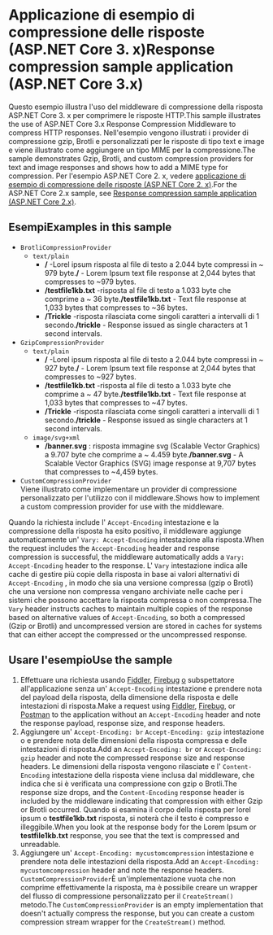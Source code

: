 # <a name="response-compression-sample-application-aspnet-core-3x"></a><span data-ttu-id="92ba7-101">Applicazione di esempio di compressione delle risposte (ASP.NET Core 3. x)</span><span class="sxs-lookup"><span data-stu-id="92ba7-101">Response compression sample application (ASP.NET Core 3.x)</span></span>

<span data-ttu-id="92ba7-102">Questo esempio illustra l'uso del middleware di compressione della risposta ASP.NET Core 3. x per comprimere le risposte HTTP.</span><span class="sxs-lookup"><span data-stu-id="92ba7-102">This sample illustrates the use of ASP.NET Core 3.x Response Compression Middleware to compress HTTP responses.</span></span> <span data-ttu-id="92ba7-103">Nell'esempio vengono illustrati i provider di compressione gzip, Brotli e personalizzati per le risposte di tipo text e image e viene illustrato come aggiungere un tipo MIME per la compressione.</span><span class="sxs-lookup"><span data-stu-id="92ba7-103">The sample demonstrates Gzip, Brotli, and custom compression providers for text and image responses and shows how to add a MIME type for compression.</span></span> <span data-ttu-id="92ba7-104">Per l'esempio ASP.NET Core 2. x, vedere [applicazione di esempio di compressione delle risposte (ASP.NET Core 2. x)](https://github.com/dotnet/AspNetCore.Docs/tree/main/aspnetcore/performance/response-compression/samples/2.x).</span><span class="sxs-lookup"><span data-stu-id="92ba7-104">For the ASP.NET Core 2.x sample, see [Response compression sample application (ASP.NET Core 2.x)](https://github.com/dotnet/AspNetCore.Docs/tree/main/aspnetcore/performance/response-compression/samples/2.x).</span></span>

## <a name="examples-in-this-sample"></a><span data-ttu-id="92ba7-105">Esempi</span><span class="sxs-lookup"><span data-stu-id="92ba7-105">Examples in this sample</span></span>

* `BrotliCompressionProvider`
  * `text/plain`
    * <span data-ttu-id="92ba7-106">**/** -Lorel ipsum risposta al file di testo a 2.044 byte compressi in ~ 979 byte.</span><span class="sxs-lookup"><span data-stu-id="92ba7-106">**/** - Lorem Ipsum text file response at 2,044 bytes that compresses to ~979 bytes.</span></span>
    * <span data-ttu-id="92ba7-107">**/testfile1kb.txt** -risposta al file di testo a 1.033 byte che comprime a ~ 36 byte.</span><span class="sxs-lookup"><span data-stu-id="92ba7-107">**/testfile1kb.txt** - Text file response at 1,033 bytes that compresses to ~36 bytes.</span></span>
    * <span data-ttu-id="92ba7-108">**/Trickle** -risposta rilasciata come singoli caratteri a intervalli di 1 secondo.</span><span class="sxs-lookup"><span data-stu-id="92ba7-108">**/trickle** - Response issued as single characters at 1 second intervals.</span></span>
* `GzipCompressionProvider`
  * `text/plain`
    * <span data-ttu-id="92ba7-109">**/** -Lorel ipsum risposta al file di testo a 2.044 byte compressi in ~ 927 byte.</span><span class="sxs-lookup"><span data-stu-id="92ba7-109">**/** - Lorem Ipsum text file response at 2,044 bytes that compresses to ~927 bytes.</span></span>
    * <span data-ttu-id="92ba7-110">**/testfile1kb.txt** -risposta al file di testo a 1.033 byte che comprime a ~ 47 byte.</span><span class="sxs-lookup"><span data-stu-id="92ba7-110">**/testfile1kb.txt** - Text file response at 1,033 bytes that compresses to ~47 bytes.</span></span>
    * <span data-ttu-id="92ba7-111">**/Trickle** -risposta rilasciata come singoli caratteri a intervalli di 1 secondo.</span><span class="sxs-lookup"><span data-stu-id="92ba7-111">**/trickle** - Response issued as single characters at 1 second intervals.</span></span>
  * `image/svg+xml`
    * <span data-ttu-id="92ba7-112">**/banner.svg** : risposta immagine svg (Scalable Vector Graphics) a 9.707 byte che comprime a ~ 4.459 byte.</span><span class="sxs-lookup"><span data-stu-id="92ba7-112">**/banner.svg** - A Scalable Vector Graphics (SVG) image response at 9,707 bytes that compresses to ~4,459 bytes.</span></span>
* `CustomCompressionProvider`<br><span data-ttu-id="92ba7-113">Viene illustrato come implementare un provider di compressione personalizzato per l'utilizzo con il middleware.</span><span class="sxs-lookup"><span data-stu-id="92ba7-113">Shows how to implement a custom compression provider for use with the middleware.</span></span>

<span data-ttu-id="92ba7-114">Quando la richiesta include l' `Accept-Encoding` intestazione e la compressione della risposta ha esito positivo, il middleware aggiunge automaticamente un' `Vary: Accept-Encoding` intestazione alla risposta.</span><span class="sxs-lookup"><span data-stu-id="92ba7-114">When the request includes the `Accept-Encoding` header and response compression is successful, the middleware automatically adds a `Vary: Accept-Encoding` header to the response.</span></span> <span data-ttu-id="92ba7-115">L' `Vary` intestazione indica alle cache di gestire più copie della risposta in base ai valori alternativi di `Accept-Encoding` , in modo che sia una versione compressa (gzip o Brotli) che una versione non compressa vengano archiviate nelle cache per i sistemi che possono accettare la risposta compressa o non compressa.</span><span class="sxs-lookup"><span data-stu-id="92ba7-115">The `Vary` header instructs caches to maintain multiple copies of the response based on alternative values of `Accept-Encoding`, so both a compressed (Gzip or Brotli) and uncompressed version are stored in caches for systems that can either accept the compressed or the uncompressed response.</span></span>

## <a name="use-the-sample"></a><span data-ttu-id="92ba7-116">Usare l'esempio</span><span class="sxs-lookup"><span data-stu-id="92ba7-116">Use the sample</span></span>

1. <span data-ttu-id="92ba7-117">Effettuare una richiesta usando [Fiddler](https://www.telerik.com/fiddler), [Firebug](https://getfirebug.com/) [o](https://www.getpostman.com/) subspettatore all'applicazione senza un' `Accept-Encoding` intestazione e prendere nota del payload della risposta, della dimensione della risposta e delle intestazioni di risposta.</span><span class="sxs-lookup"><span data-stu-id="92ba7-117">Make a request using [Fiddler](https://www.telerik.com/fiddler), [Firebug](https://getfirebug.com/), or [Postman](https://www.getpostman.com/) to the application without an `Accept-Encoding` header and note the response payload, response size, and response headers.</span></span>
1. <span data-ttu-id="92ba7-118">Aggiungere un' `Accept-Encoding: br` `Accept-Encoding: gzip` intestazione o e prendere nota delle dimensioni della risposta compressa e delle intestazioni di risposta.</span><span class="sxs-lookup"><span data-stu-id="92ba7-118">Add an `Accept-Encoding: br` or `Accept-Encoding: gzip` header and note the compressed response size and response headers.</span></span> <span data-ttu-id="92ba7-119">Le dimensioni della risposta vengono rilasciate e l' `Content-Encoding` intestazione della risposta viene inclusa dal middleware, che indica che si è verificata una compressione con gzip o Brotli.</span><span class="sxs-lookup"><span data-stu-id="92ba7-119">The response size drops, and the `Content-Encoding` response header is included by the middleware indicating that compression with either Gzip or Brotli occurred.</span></span> <span data-ttu-id="92ba7-120">Quando si esamina il corpo della risposta per lorel ipsum o **testfile1kb.txt** risposta, si noterà che il testo è compresso e illeggibile.</span><span class="sxs-lookup"><span data-stu-id="92ba7-120">When you look at the response body for the Lorem Ipsum or **testfile1kb.txt** response, you see that the text is compressed and unreadable.</span></span>
1. <span data-ttu-id="92ba7-121">Aggiungere un' `Accept-Encoding: mycustomcompression` intestazione e prendere nota delle intestazioni della risposta.</span><span class="sxs-lookup"><span data-stu-id="92ba7-121">Add an `Accept-Encoding: mycustomcompression` header and note the response headers.</span></span> <span data-ttu-id="92ba7-122">`CustomCompressionProvider`È un'implementazione vuota che non comprime effettivamente la risposta, ma è possibile creare un wrapper del flusso di compressione personalizzato per il `CreateStream()` metodo.</span><span class="sxs-lookup"><span data-stu-id="92ba7-122">The `CustomCompressionProvider` is an empty implementation that doesn't actually compress the response, but you can create a custom compression stream wrapper for the `CreateStream()` method.</span></span>
